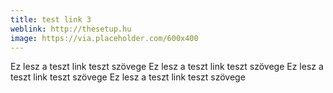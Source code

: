 ```yaml
---
title: test link 3
weblink: http://thesetup.hu
image: https://via.placeholder.com/600x400
---
```


Ez lesz a teszt link teszt szövege Ez lesz a teszt link teszt szövege Ez lesz a teszt link teszt szövege Ez lesz a teszt link teszt szövege
